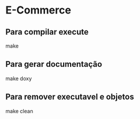 # E-Commerce

## Para compilar execute
make

## Para gerar documentação

make doxy

## Para remover executavel e objetos

make clean